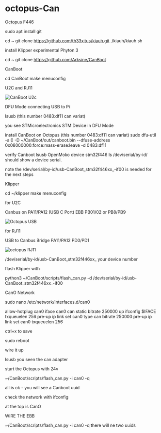 # octopus-Can

Octopus F446


sudo apt install git

cd ~
git clone https://github.com/th33xitus/kiauh.git
./kiauh/kiauh.sh

install Klipper experimental Phyton 3

cd ~
git clone https://github.com/Arksine/CanBoot


CanBoot

cd CanBoot
make menuconfig

U2C and RJ11

![CanBoot U2c](https://user-images.githubusercontent.com/66954448/185453142-44af78a4-3e55-4373-a3b3-531bfbb6ae7e.PNG)

DFU Mode connecting USB to Pi

lsusb (this number 0483:df11 can variat)

you see STMicroelectronics STM Device in DFU Mode

install CanBoot on Octopus (this number 0483:df11 can variat)
sudo dfu-util -a 0 -D ~/CanBoot/out/canboot.bin --dfuse-address 0x08000000:force:mass-erase:leave -d 0483:df11

verify Canboot
lsusb OpenMoko device stm32f446
ls /dev/serial/by-id/ should show a device serial.

note the /dev/serial/by-id/usb-CanBoot_stm32f446xx_<NUMBERSHERE>-if00 is needed for the next steps

  
Klipper
  
cd ~/klipper
make menuconfig
  
for U2C

Canbus on PA11/PA12 (USB C Port)
EBB PB01/02 or PB8/PB9

![Octopus USB](https://user-images.githubusercontent.com/66954448/185452484-6c577663-7c2e-4472-923f-88ff9b32c189.PNG)



for RJ11

USB to Canbus Bridge PA11/PA12
PD0/PD1

![octopus RJ11](https://user-images.githubusercontent.com/66954448/185452500-aa0825a4-c8c0-4402-8d93-54f149ee3b81.PNG)


/dev/serial/by-id/usb-CanBoot_stm32f446xx_ your device number
  
 flash Klipper with
  
 python3 ~/CanBoot/scripts/flash_can.py -d  /dev/serial/by-id/usb-CanBoot_stm32f446xx_<NUMBERSHERE>-if00

CanO Network
  
sudo nano /etc/network/interfaces.d/can0
  
allow-hotplug can0
iface can0 can static
 bitrate 250000
 up ifconfig $IFACE txqueuelen 256
 pre-up ip link set can0 type can bitrate 250000
 pre-up ip link set can0 txqueuelen 256 
  
ctrl+x to save
  
sudo reboot
  
wire it up

lsusb you seen the can adapter
  
start the Octopus with 24v

  ~/CanBoot/scripts/flash_can.py -i can0 -q
  
all is ok - you will see a Canboot uuid
  
check the network with 
  ifconfig

 at the top is CanO
  
  
  
 WIRE THE EBB
  
  ~/CanBoot/scripts/flash_can.py -i can0 -q
  there will ne two uuids 
  
  
